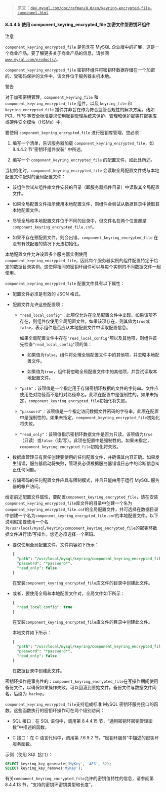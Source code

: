 > 原文：[`dev.mysql.com/doc/refman/8.0/en/keyring-encrypted-file-component.html`](https://dev.mysql.com/doc/refman/8.0/en/keyring-encrypted-file-component.html)

#### 8.4.4.5 使用 component_keyring_encrypted_file 加密文件型密钥环组件

注意

`component_keyring_encrypted_file` 是包含在 MySQL 企业版中的扩展，这是一个商业产品。要了解更多关于商业产品的信息，请参阅 [`www.mysql.com/products/`](https://www.mysql.com/products/)。

`component_keyring_encrypted_file` 密钥环组件将密钥环数据存储在一个加密的、受密码保护的文件中，该文件位于服务器主机本地。

警告

对于加密密钥管理，`component_keyring_file` 和 `component_keyring_encrypted_file` 组件，以及 `keyring_file` 和 `keyring_encrypted_file` 插件并非旨在作为符合监管合规性的解决方案。诸如 PCI、FIPS 等安全标准要求使用密钥管理系统来保护、管理和保护密钥在密钥库或硬件安全模块（HSMs）中。

要使用 `component_keyring_encrypted_file` 进行密钥库管理，您必须：

1.  编写一个清单，告诉服务器加载 `component_keyring_encrypted_file`，如 8.4.4.2 节“密钥环组件安装” 中所述。

1.  编写一个 `component_keyring_encrypted_file` 的配置文件，如此处所述。

当初始化时，`component_keyring_encrypted_file` 会读取全局配置文件或与本地配置文件配对的全局配置文件：

+   该组件尝试从组件库文件安装的目录（即服务器插件目录）中读取其全局配置文件。

+   如果全局配置文件指示使用本地配置文件，则组件会尝试从数据目录中读取其本地配置文件。

+   尽管全局和本地配置文件位于不同的目录中，但文件名在两个位置都是 `component_keyring_encrypted_file.cnf`。

+   如果不存在预配置文件，则会出错。`component_keyring_encrypted_file` 在没有有效配置的情况下无法初始化。

本地配置文件允许设置多个服务器实例使用 `component_keyring_encrypted_file`，因此每个服务器实例的组件配置特定于给定的数据目录实例。这使得相同的密钥环组件可以与每个实例的不同数据文件一起使用。

`component_keyring_encrypted_file` 配置文件具有以下属性：

+   配置文件必须是有效的 JSON 格式。

+   配置文件允许这些配置项：

    +   `"read_local_config"`：此项仅允许在全局配置文件中出现。如果该项不存在，则组件仅使用全局配置文件。如果该项存在，则其值为`true`或`false`，表示组件是否应从本地配置文件中读取配置信息。

        如果全局配置文件中存在`"read_local_config"`项以及其他项，则组件首先检查`"read_local_config"`项的值：

        +   如果值为`false`，组件将处理全局配置文件中的其他项，并忽略本地配置文件。

        +   如果值为`true`，组件将忽略全局配置文件中的其他项，并尝试读取本地配置文件。

    +   `"path"`：该项值是一个指定用于存储密钥环数据的文件的字符串。文件应使用绝对路径而不是相对路径命名。此项在配置中是强制性的。如果未指定，`component_keyring_encrypted_file`初始化将失败。

    +   `"password"`：该项值是一个指定访问数据文件密码的字符串。此项在配置中是强制性的。如果未指定，`component_keyring_encrypted_file`初始化将失败。

    +   `"read_only"`：该项值指示密钥环数据文件是否为只读。该项值为`true`（只读）或`false`（读/写）。此项在配置中是强制性的。如果未指定，`component_keyring_encrypted_file`初始化将失败。

+   数据库管理员有责任创建要使用的任何配置文件，并确保其内容正确。如果发生错误，服务器启动将失败，管理员必须根据服务器错误日志中的诊断信息纠正任何问题。

+   存储密码的任何配置文件应具有限制模式，并且只能由用于运行 MySQL 服务器的帐户访问。

给定前述配置文件属性，要配置`component_keyring_encrypted_file`，请在安装`component_keyring_encrypted_file`库文件的目录中创建一个名为`component_keyring_encrypted_file.cnf`的全局配置文件，并可选择在数据目录中创建一个名为`component_keyring_encrypted_file.cnf`的本地配置文件。以下说明假定要使用一个名为`/usr/local/mysql/keyring/component_keyring_encrypted_file`的密钥环数据文件进行读/写操作。您还必须选择一个密码。

+   要仅使用全局配置文件，文件内容如下所示：

    ```sql
    {
      "path": "/usr/local/mysql/keyring/component_keyring_encrypted_file",
      "password": "*password*",
      "read_only": false
    }
    ```

    在安装`component_keyring_encrypted_file`库文件的目录中创建此文件。

+   或者，要使用全局和本地配置文件对，全局文件如下所示：

    ```sql
    {
      "read_local_config": true
    }
    ```

    在安装`component_keyring_encrypted_file`库文件的目录中创建此文件。

    本地文件如下所示：

    ```sql
    {
      "path": "/usr/local/mysql/keyring/component_keyring_encrypted_file",
      "password": "*password*",
      "read_only": false
    }
    ```

    在数据目录中创建此文件。

密钥环操作是事务性的：`component_keyring_encrypted_file`在写操作期间使用备份文件，以确保如果操作失败，可以回滚到原始文件。备份文件与数据文件同名，后缀为`.backup`。

`component_keyring_encrypted_file`支持组成标准 MySQL 密钥环服务接口的函数。这些函数执行的密钥环操作可在两个级别访问：

+   SQL 接口：在 SQL 语句中，调用第 8.4.4.15 节，“通用密钥环密钥管理函数”中描述的函数。

+   C 接口：在 C 语言代码中，调用第 7.6.9.2 节，“密钥环服务”中描述的密钥环服务函数。

示例（使用 SQL 接口）：

```sql
SELECT keyring_key_generate('MyKey', 'AES', 32);
SELECT keyring_key_remove('MyKey');
```

有关`component_keyring_encrypted_file`允许的密钥值特性的信息，请参阅第 8.4.4.13 节，“支持的密钥环密钥类型和长度”。
